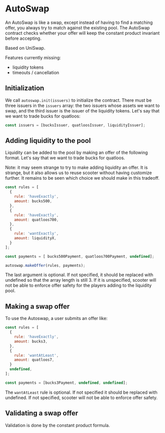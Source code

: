 # AutoSwap

An AutoSwap is like a swap, except instead of having to find a
matching offer, you always try to match against the existing pool. The
AutoSwap contract checks whether your offer will keep the constant
product invariant before accepting. 

Based on UniSwap.

Features currently missing:
* liquidity tokens
* timeouts / cancellation

## Initialization

We call `autoswap.init(issuers)` to initialize the contract. There
must be three issuers in the `issuers` array: the two issuers whose
assets we want to swap, and the third issuer is the issuer of the
liquidity tokens. Let's say that we want to
trade bucks for quatloos:

```js
const issuers = [bucksIssuer, quatloosIssuer, liquidityIssuer];
```

## Adding liquidity to the pool
Liquidity can be added to the pool by making an offer of the following
format. Let's say that we want to trade bucks for quatloos. 

Note: it may seem strange to try to make adding liquidity an offer. It
is strange, but it also allows us to reuse scooter without having
customize further. It remains to be seen which choice we should make
in this tradeoff.

```js
const rules = [
  { 
    rule: 'haveExactly',
    amount: bucks500,
  },
  { 
    rule: 'haveExactly',
    amount: quatloos700,
  },
  {
    rule: 'wantExactly',
    amount: liquidityX,
  }
];

const payments = [ bucks500Payment, quatloos700Payment, undefined];

autoswap.makeOffer(rules, payments);
```
The last argument is optional. If not specified, it should be replaced
with undefined so that the array length is still 3. If it is
unspecified, scooter will not be able to enforce offer safety for the
players adding to the liquidity pool. 

## Making a swap offer

To use the Autoswap, a user submits an offer like:

```js
const rules = [
  {
    rule: 'haveExactly',
    amount: bucks3,
  },
  {
    rule: 'wantAtLeast',
    amount: quatloos7,
  }
  undefined,
];

const payments = [bucks3Payment, undefined, undefined];
```
The `wantAtLeast` rule is optional. If not specified it should be
replaced with undefined. If not specified, scooter will not be able to
enforce offer safety. 

## Validating a swap offer

Validation is done by the constant product formula.

